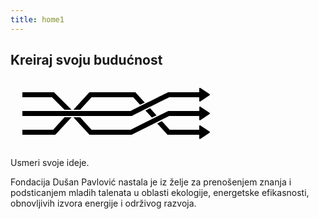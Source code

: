 ```yaml
---
title: home1
---
```


<h2 class="page-header text-center">Kreiraj svoju budućnost</h2>
<div class="text-center">
<svg xmlns="http://www.w3.org/2000/svg" id="strelice" width="336" height="112"><path d="m302.9 15c0 0-0.1 0-0.1 0-0.4 0.1-0.8 0.5-0.8 1l0 6-49.9 0c0 0-40 20-60.1 30 0 0-19.3 0-29 0L99.7 52 88.4 52 19 52l0 8 77.4 0 11.3 0L163 60c10.3 0 30.9 0 30.9 0 20-10 60-30 60-30L302 30l0 1 0 5c0 0.7 1 1.2 1.6 0.8l15-10c0.5-0.4 0.5-1.3 0-1.7l-15-10c-0.2-0.1-0.4-0.2-0.7-0.2zM19 22l0 8 46.9 0 0.4 0 0.3 0.3L86.4 50 97.7 50 70.8 23.2 69.7 22 68 22zm107.3 0c0 0-17.1 18.7-25.7 28l10.8 0c6.2-6.6 18.4-20 18.4-20 22.2 0 66.5 0 66.5 0L207.3 42.1 214.8 38.4 199.8 22c0 0-49 0-73.5 0zm176.7 23c0 0-0.1 0-0.1 0-0.4 0.1-0.8 0.5-0.8 1l0 6-49 0-0.9 0-0.9 0.4-16.2 8.1L227.6 64.2 192.2 81.9 192 82l-0.2 0-61.7 0-0.4 0-0.3-0.3L111.4 62l-10.8 0 24.6 26.8 1.2 1.2 1.6 0 65 0 0.9 0 0.9-0.4L233.3 70.3 240.7 66.6 253.8 60.1 253.9 60l0.3 0 47.8 0 0 1 0 5c0 0.7 1 1.2 1.6 0.8l15-10c0.5-0.4 0.5-1.3 0-1.7l-15-10c-0.2-0.1-0.4-0.2-0.7-0.2zm-79.7 2.6-7.4 3.7 10.4 11.3 7.4-3.7zM86.4 62 68.5 81.7 68.2 82 67.8 82 19 82l0 8 51 0 1.7 0 1.2-1.3L97.7 62zm155.7 6.2-7.4 3.7L250.1 88.7 251.3 90 253 90l49 0 0 1 0 5c0 0.7 1 1.2 1.6 0.8l15-10c0.5-0.4 0.5-1.3 0-1.7l-15-10C303.3 75 303 74.9 302.8 75 302.3 75.1 302 75.5 302 76l0 6-46.8 0-0.4 0-0.3-0.3z" style="-inkscape-font-specification:Sans;block-progression:tb;font-family:Sans;stroke-width:2"/></svg>
<p class="lead">Usmeri svoje ideje.</p>
</div>
<p class="narrow text-center">Fondacija Dušan Pavlović nastala je iz želje za prenošenjem znanja i podsticanjem mladih talenata u oblasti ekologije, energetske efikasnosti, obnovljivih izvora energije i održivog razvoja.</p>
